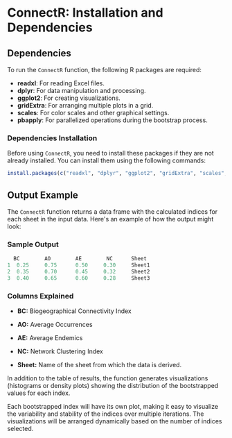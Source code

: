 # ConnectR: Installation and Dependencies

## **Dependencies**

To run the `ConnectR` function, the following R packages are required:

- **readxl**: For reading Excel files.  
- **dplyr**: For data manipulation and processing.  
- **ggplot2**: For creating visualizations.  
- **gridExtra**: For arranging multiple plots in a grid.  
- **scales**: For color scales and other graphical settings.  
- **pbapply**: For parallelized operations during the bootstrap process.

### **Dependencies Installation**
Before using `ConnectR`, you need to install these packages if they are not already installed. You can install them using the following commands:

```R
install.packages(c("readxl", "dplyr", "ggplot2", "gridExtra", "scales", "pbapply"))
```
## **Output Example**

The `ConnectR` function returns a data frame with the calculated indices for each sheet in the input data. Here's an example of how the output might look:

### **Sample Output**

```R
  BC        AO        AE        NC      Sheet
1  0.25     0.75      0.50     0.30     Sheet1
2  0.35     0.70      0.45     0.32     Sheet2
3  0.40     0.65      0.60     0.28     Sheet3
```
### **Columns Explained**

- **BC:** Biogeographical Connectivity Index
  
- **AO:** Average Occurrences

- **AE:** Average Endemics

- **NC:** Network Clustering Index

- **Sheet:** Name of the sheet from which the data is derived.

In addition to the table of results, the function generates visualizations (histograms or density plots) showing the distribution of the bootstrapped values for each index.

Each bootstrapped index will have its own plot, making it easy to visualize the variability and stability of the indices over multiple iterations. The visualizations will be arranged dynamically based on the number of indices selected.
